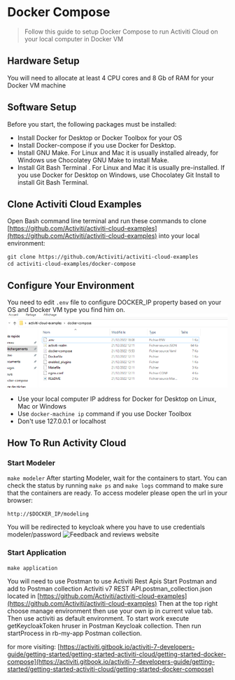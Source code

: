 # Docker Compose

>Follow this guide to setup Docker Compose to run Activiti Cloud on your local computer in Docker VM








## Hardware Setup
You will need to allocate at least 4 CPU cores and 8 Gb of RAM for your Docker VM machine

## Software Setup
Before you start, the following packages must be installed:
- Install Docker for Desktop or Docker Toolbox for your OS
- Install Docker-compose if you use Docker for Desktop.
- Install GNU Make. For Linux and Mac it is usually installed already, for Windows use Chocolatey GNU Make to install Make.
- Install Git Bash Terminal . For Linux and Maс it is usually pre-installed. If you use Docker for Desktop on Windows, use Chocolatey Git Install to install Git Bash Terminal.


## Clone Activiti Cloud Examples
Open Bash command line terminal and run these commands to clone [https://github.com/Activiti/activiti-cloud-examples](https://github.com/Activiti/activiti-cloud-examples) into your local environment:

```
git clone https://github.com/Activiti/activiti-cloud-examples
cd activiti-cloud-examples/docker-compose
```

## Configure Your Environment
You need to edit ```.env``` file to configure DOCKER_IP property based on your OS and Docker VM type you find him on.
![Feedback and reviews website](/Capture.PNG 'Feedback')
- Use your local computer IP address for Docker for Desktop on Linux, Mac or Windows
- Use ```docker-machine ip``` command if you use Docker Toolbox
- Don't use 127.0.0.1 or localhost


## How To Run Activity Cloud
### Start Modeler
```make modeler```
After starting Modeler, wait for the containers to start. You can check the status by running ```make ps``` and ```make logs``` command to make sure that the containers are ready.
To access modeler please open the url in your browser:

```
http://$DOCKER_IP/modeling
```
You will be redirected to keycloak where you have to use credentials modeler/password
![Feedback and reviews website](/MA.PNG 'Feedback')

### Start Application
```
make application
```
You will need to use Postman to use Activiti Rest Apis
Start Postman and add to Postman collection Activiti v7 REST API.postman_collection.json located in [https://github.com/Activiti/activiti-cloud-examples](https://github.com/Activiti/activiti-cloud-examples)
Then at the top right choose manage environment then use your own ip in current value tab.
Then use activiti as default environment. 
To start work execute getKeycloakToken hruser in Postman Keycloak collection. Then run startProcess in rb-my-app Postman collection. 


for more visiting:
[https://activiti.gitbook.io/activiti-7-developers-guide/getting-started/getting-started-activiti-cloud/getting-started-docker-compose](https://activiti.gitbook.io/activiti-7-developers-guide/getting-started/getting-started-activiti-cloud/getting-started-docker-compose)

